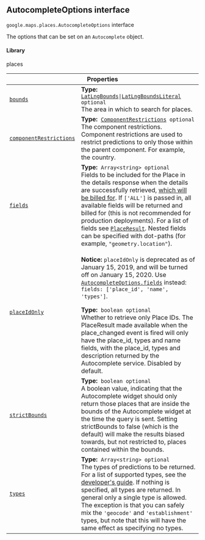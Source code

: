 
<h2 id="AutocompleteOptions">AutocompleteOptions interface</h2>
<p>
<code><span itemprop="path">google.maps.places</span>.<span itemprop="name">AutocompleteOptions</span></code>
interface
</p>
<p>The options that can be set on an <code>Autocomplete</code> object.</p>
<h4>Library</h4>
<p>places</p>
<div class="devsite-table-wrapper"><table class="properties responsive" summary="interface AutocompleteOptions - Properties">
<thead>
<tr><th colspan="2">Properties</th>
</tr></thead>
<tbody>
<tr id="AutocompleteOptions.bounds">
<td itemprop="property"><code><a class="secret-link" href="#AutocompleteOptions.bounds"><span>bounds</span></a></code></td>
<td><div><strong>Type:</strong>&nbsp; <code><a href="LatLngBounds.md">LatLngBounds</a>|<a href="LatLngBoundsLiteral.md">LatLngBoundsLiteral</a> <span class="optional-type-annotation">optional</span></code></div>
<div class="desc">The area in which to search for places.</div></td>
</tr>
<tr id="AutocompleteOptions.componentRestrictions">
<td itemprop="property"><code><a class="secret-link" href="#AutocompleteOptions.componentRestrictions"><span>componentRestrictions</span></a></code></td>
<td><div><strong>Type:</strong>&nbsp; <code><a href="ComponentRestrictions.md">ComponentRestrictions</a> <span class="optional-type-annotation">optional</span></code></div>
<div class="desc">The component restrictions. Component restrictions are used to restrict predictions to only those within the parent component. For example, the country.</div></td>
</tr>
<tr id="AutocompleteOptions.fields">
<td itemprop="property"><code><a class="secret-link" href="#AutocompleteOptions.fields"><span>fields</span></a></code></td>
<td><div><strong>Type:</strong>&nbsp; <code>Array&lt;string&gt; <span class="optional-type-annotation">optional</span></code></div>
<div class="desc">Fields to be included for the Place in the details response when the details are successfully retrieved, <a href="https://developers.google.com/maps/billing/understanding-cost-of-use#places-product">which will be billed for</a>. If <code>['ALL']</code> is passed in, all available fields will be returned and billed for (this is not recommended for production deployments). For a list of fields see <code><a href="PlaceResult.md">PlaceResult</a></code>. Nested fields can be specified with dot-paths (for example, <code>"geometry.location"</code>).</div></td>
</tr>
<tr id="AutocompleteOptions.placeIdOnly">
<td itemprop="property"><code><a class="secret-link" href="#AutocompleteOptions.placeIdOnly"><span>placeIdOnly</span></a></code></td>
<td><aside class="warning"><p><b>Notice:</b> <code>placeIdOnly</code> is deprecated as of January 15, 2019, and will be turned off on January 15, 2020. Use <code><a href="https://developers.google.com/maps/documentation/javascript/reference/places-widget#AutocompleteOptions.fields">AutocompleteOptions.fields</a></code> instead: <code>fields: ['place_id', 'name', 'types']</code>.</p></aside><div><strong>Type:</strong>&nbsp; <code>boolean <span class="optional-type-annotation">optional</span></code></div>
<div class="desc">Whether to retrieve only Place IDs. The PlaceResult made available when the place_changed event is fired will only have the place_id, types and name fields, with the place_id, types and description returned by the Autocomplete service. Disabled by default.</div></td>
</tr>
<tr id="AutocompleteOptions.strictBounds">
<td itemprop="property"><code><a class="secret-link" href="#AutocompleteOptions.strictBounds"><span>strictBounds</span></a></code></td>
<td><div><strong>Type:</strong>&nbsp; <code>boolean <span class="optional-type-annotation">optional</span></code></div>
<div class="desc">A boolean value, indicating that the Autocomplete widget should only return those places that are inside the bounds of the Autocomplete widget at the time the query is sent. Setting strictBounds to false (which is the default) will make the results biased towards, but not restricted to, places contained within the bounds.</div></td>
</tr>
<tr id="AutocompleteOptions.types">
<td itemprop="property"><code><a class="secret-link" href="#AutocompleteOptions.types"><span>types</span></a></code></td>
<td><div><strong>Type:</strong>&nbsp; <code>Array&lt;string&gt; <span class="optional-type-annotation">optional</span></code></div>
<div class="desc">The types of predictions to be returned. For a list of supported types, see the <a href="https://developers.google.com/places/supported_types#table3">developer's guide</a>. If nothing is specified, all types are returned. In general only a single type is allowed. The exception is that you can safely mix the <code>'geocode'</code> and <code>'establishment'</code> types, but note that this will have the same effect as specifying no types.</div></td>
</tr>
</tbody>
</table></div>
<script src="replace_links.js"></script>
